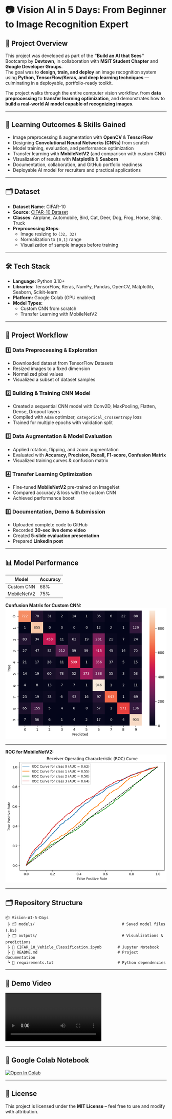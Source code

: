 # 📷 Vision AI in 5 Days: From Beginner to Image Recognition Expert

## 📌 Project Overview

This project was developed as part of the **"Build an AI that Sees"** Bootcamp by **Devtown**, in collaboration with **MSIT Student Chapter** and **Google Developer Groups**.\
The goal was to **design, train, and deploy** an image recognition system using **Python, TensorFlow/Keras, and deep learning techniques** — culminating in a deployable, portfolio-ready toolkit.

The project walks through the entire computer vision workflow, from **data preprocessing** to **transfer learning optimization**, and demonstrates how to **build a real-world AI model capable of recognizing images**.

---

## 🎯 Learning Outcomes & Skills Gained

- Image preprocessing & augmentation with **OpenCV** & **TensorFlow**
- Designing **Convolutional Neural Networks (CNNs)** from scratch
- Model training, evaluation, and performance optimization
- Transfer learning with **MobileNetV2** (and comparison with custom CNN)
- Visualization of results with **Matplotlib** & **Seaborn**
- Documentation, collaboration, and GitHub portfolio readiness
- Deployable AI model for recruiters and practical applications

---

## 🗂 Dataset

- **Dataset Name**: CIFAR-10
- **Source**: [CIFAR-10 Dataset](https://www.cs.toronto.edu/~kriz/cifar.html)
- **Classes**: Airplane, Automobile, Bird, Cat, Deer, Dog, Frog, Horse, Ship, Truck
- **Preprocessing Steps**:
  - Image resizing to `(32, 32)`
  - Normalization to `[0,1]` range
  - Visualization of sample images before training

---

## 🛠️ Tech Stack

- **Language:** Python 3.10+
- **Libraries:** TensorFlow, Keras, NumPy, Pandas, OpenCV, Matplotlib, Seaborn, Scikit-learn
- **Platform:** Google Colab (GPU enabled)
- **Model Types:**
  - Custom CNN from scratch
  - Transfer Learning with MobileNetV2

---

## 🚀 Project Workflow

### **1️⃣ Data Preprocessing & Exploration**

- Downloaded dataset from TensorFlow Datasets
- Resized images to a fixed dimension
- Normalized pixel values
- Visualized a subset of dataset samples

### **2️⃣ Building & Training CNN Model**

- Created a sequential CNN model with Conv2D, MaxPooling, Flatten, Dense, Dropout layers
- Compiled with `Adam` optimizer, `categorical_crossentropy` loss
- Trained for multiple epochs with validation split

### **3️⃣ Data Augmentation & Model Evaluation**

- Applied rotation, flipping, and zoom augmentation
- Evaluated with **Accuracy, Precision, Recall, F1-score, Confusion Matrix**
- Visualized training curves & confusion matrix

### **4️⃣ Transfer Learning Optimization**

- Fine-tuned **MobileNetV2** pre-trained on ImageNet
- Compared accuracy & loss with the custom CNN
- Achieved performance boost

### **5️⃣ Documentation, Demo & Submission**

- Uploaded complete code to GitHub
- Recorded **30-sec live demo video**
- Created **5-slide evaluation presentation**
- Prepared **LinkedIn post**

---

## 📊 Model Performance

| Model       | Accuracy |
| ----------- | -------- |
| Custom CNN  | 68%      |
| MobileNetV2 | 75%      |

**Confusion Matrix for Custom CNN:**\
<img src="outputs/Custom CNN Confusion Matrix.png"></img>

---

**ROC for MobileNetV2:**\
<img src="outputs/Fine Tuned CNN ROC.png"></img>

---

## 🗂️ Repository Structure

```
📦 Vision-AI-5-Days
 ┣ 🗂 models/                                      # Saved model files (.h5)
 ┣ 🗂 outputs/                                     # Visualizations & predictions
 ┣ 📝 CIFAR_10_Vehicle_Classification.ipynb       # Jupyter Notebook
 ┣ 📝 README.md                                   # Project documentation
 ┗ 📝 requirements.txt                            # Python dependencies
```

---

## 🎥 Demo Video

<video src="outputs/Screen Record.mp4"></video>

---

## 🔗 Google Colab Notebook

[![Open In Colab](https://colab.research.google.com/assets/colab-badge.svg)](https://colab.research.google.com/github/PSewmuthu/CIFAR-10_Vehicle_Classification/blob/main/CIFAR_10_Vehicle_Classification.ipynb)

---

## 📜 License

This project is licensed under the **MIT License** – feel free to use and modify with attribution.
